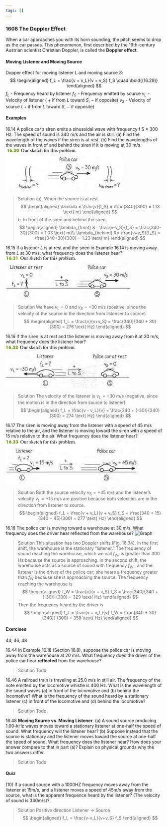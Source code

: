 ```yaml
---
tags: []
---
```


### 1608 The Doppler Effect
When a car approaches you with its horn sounding, the pitch seems to drop as the car passes. This phenomenon, first described by the 19th-century Austrian scientist Christian Doppler, is called the **Doppler effect**.

#### Moving Listener and Moving Source

Dopper effect for moving listener $L$ and moving source $S$:
$$
\begin{aligned}
f_L = \frac{v + v_L}{v + v_S} f_S \quad \bold{(16.29)}
\end{aligned}
$$
$f_L$ - Frequency heard by listener
$f_S$ - Frequency emitted by source
$v_L$ - Velocity of listener ( $+$ if from $L$ toward $S$, $-$ if opposite)
$v_S$ - Velocity of source ( $+$ if from $L$ toward $S$, $-$ if opposite)

#### Examples
16.14 A police car’s siren emits a sinusoidal wave with frequency f S = 300 Hz. The speed of sound is $340$ m/s and the air is still.
(a) Find the wavelength of the waves if the siren is at rest.
(b) Find the wavelengths of the waves in front of and behind the siren if it is moving at $30$ m/s.
![Graph](../assets/ex_1614.png)
>Solution
(a). When the source is at rest.
$$
\begin{aligned}
\lambda = \frac{v}{f_S} = \frac{340}{300} = 1.13 \text{ m}
\end{aligned}
$$
b. In front of the siren and behind the siren,
$$
\begin{aligned}
\lambda_{front} &= \frac{v-v_S}{f_S} = \frac{340-30}{300} = 1.03 \text{ m}\\
\lambda_{behind} &= \frac{v+v_S}{f_S} = \frac{340+30}{300} = 1.23 \text{ m}
\end{aligned}
$$

16.15 If a listener $L$ is at rest and the siren in Example 16.14 is moving away from $L$ at $30$ m/s, what frequency does the listener hear?
![Graph](../assets/ex_1615.png)
>Solution
We have $v_L = 0$ and $v_S = +30$ m/s (positive, since the velocity of the source in the direction from listenser to source)
$$
\begin{aligned}
f_L = \frac{v}{v+v_S} = \frac{340}{340 + 30} (300) = 276 \text{ Hz}
\end{aligned}
$$

16.16 If the siren is at rest and the listener is moving away from it at $30$ m/s, what frequency does the listener hear?
![Graph](../assets/ex_1616.png)
>Solution
The velocity of the listener is $v_L = - 30$ m/s (negative, since the motion
is in the direction from source to listener).
$$
\begin{aligned}
f_L = \frac{v - v_L}{v} = \frac{340 + (-30)}{340} (300) = 274 \text{ Hz}
\end{aligned}
$$

16.17 The siren is moving away from the listener with a speed of $45$ m/s relative to the air, and the listener is moving toward the siren with
a speed of $15$ m/s relative to the air. What frequency does the listener hear?
![Graph](../assets/ex_1617.png)
>Solution
Both the source velocity $v_S = + 45$ m/s and the listener’s velocity $v_L = + 15$ m/s are positive because both velocities are in the direction from listener to source.
$$
\begin{aligned}
f_L = \frac{v + v_L}{v + v_S} f_S = \frac{340 + 15}{340 + 45}(300) = 277 \text{ Hz}
\end{aligned}
$$

16.18 The police car is moving toward a warehouse at $30$ m/s. What frequency does the driver hear reflected from the warehouse?
![Graph](../assets/ex_1618.png)
>Solution
This situation has two Doppler shifts (Fig. 16.34). In the first shift, the warehouse is the stationary “listener.” The frequency of sound reaching the warehouse, which we call $f_W$, is greater than 300 Hz because the source is approaching. In the second shift, the warehouse acts as a source of sound with frequency $f_W$ , and the listener is the driver of the police car; she hears a frequency greater than $f_W$ because she is approaching the source.
The frequency reaching the warehouse is
$$
\begin{aligned}
f_W = \frac{v}{v + v_S} f_S = \frac{340}{340 + (-30)} (300) = 329 \text{ Hz}
\end{aligned}
$$
Then the frequency heard by the driver is
$$
\begin{aligned}
f_L = \frac{v + v_L}{v} f_W = \frac{340 + 30}{340)} (300) = 358 \text{ Hz}
\end{aligned}
$$

#### Exercises
44, 46, 48

16.44 In Example 16.18 (Section 16.8), suppose the police car is moving away from the warehouse at $20$ m/s. What frequency does the driver of the police car hear **reflected** from the warehouse?
>Solution
Todo

16.46 A railroad train is traveling at $25.0$ m/s in still air. The frequency of the note emitted by the locomotive whistle is $400$ Hz. What is the wavelength of the sound waves (a) in front of the locomotive and (b) behind the locomotive? What is the frequency of the sound heard by a stationary listener (c) in front of the locomotive and (d) behind the locomotive?
>Solution
Todo

16.48 **Moving Source vs. Moving Listener**. (a) A sound source producing 1.00-kHz waves moves toward a stationary listener at one-half the speed of sound. What frequency will the listener hear? (b) Suppose instead that the source is stationary and the listener moves toward the source at one-half the speed of sound. What frequency does the listener hear? How does your answer compare to that in part (a)? Explain on physical grounds why the two answers differ.
>Solution
Todo

#### Quiz
(10) If a sound source with a 1000HZ frequency moves away from the listener at 15m/s, and a listener moves a speed of 45m/s away from the source, what is the apparent frequence heard by the listener? (The velocity of sound is 340m/s)?
>Solution
Positive direction Listener -> Source
$$
\begin{aligned}
f_L = \frac{v-v_L}{v+v_S} f_S
\end{aligned}
$$
